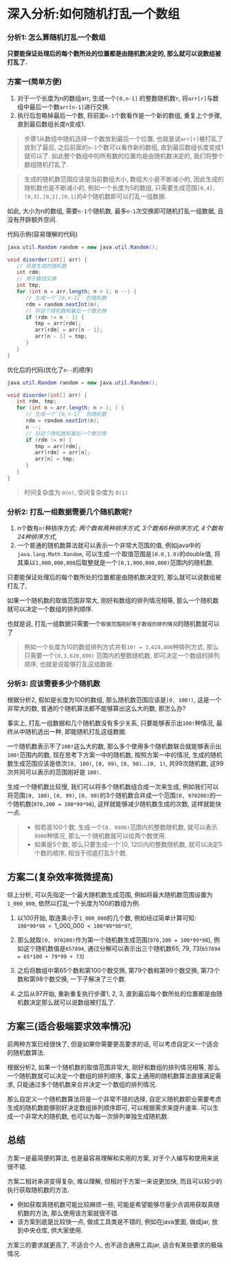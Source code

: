 # 深入分析:如何随机打乱一个数组

### 分析1: 怎么算随机打乱一个数组

**只要能保证处理后的每个数所处的位置都是由随机数决定的, 那么就可以说数组被打乱了.**

### 方案一(简单方便)

1. 对于一个长度为n的数组arr, 生成一个`[0,n-1]` 的整数随机数`r`, 将`arr[r]`与数组中最后一个数`arr[n-1]`进行交换.
2. 执行后忽略掉最后一个数, 将前面`n-1`个数看作是一个新的数组, 重复上个步骤, 直到最后数组长度n变成1.

> 步骤1从数组中随机选择一个数放到最后一个位置, 也就是说`arr[r]`被打乱了放到了最后, 之后前面的`n-1`个数可以看作新的数组, 直到最后数组长度变成1就可以了.
> 如此整个数组中的所有数的位置均是由随机数决定的, 我们将整个数组随机打乱了.

> 生成的随机数范围应该是当前数组大小, 数组大小是不断减小的, 因此生成的随机数也是不断减小的, 例如一个长度为5的数组, 只需要生成范围`[0,4],[0,3],[0,2],[0,1]`的4个随机数即可以打乱一组数据.

如此, 大小为n的数组, 需要`n-1`个随机数, 最多`n-1`次交换即可随机打乱一组数据, 且没有开辟额外空间.

代码示例(容易理解的代码)

   ```java
   java.util.Random random = new java.util.Random();

   void disorder(int[] arr) {
      // 存放生成的随机数
      int rdm;
      // 用于数组交换
      int tmp;
      for (int n = arr.length; n > 1; n --) {
         // 生成一个`[0,n-1]` 的随机数
         rdm = random.nextInt(n);
         // 将这个随机数和最后一个数交换
         if (rdm != n - 1) {
            tmp = arr[rdm];
            arr[rdm] = arr[n - 1];
            arr[n - 1] = tmp;
         }
      }
   }
   ```

优化后的代码(优化了`n--`的顺序)

   ```java
   java.util.Random random = new java.util.Random();

   void disorder(int[] arr) {
      int rdm, tmp;
      for (int n = arr.length; n > 1; ) {
         // 生成一个`[0,n-1]` 的随机数
         rdm = random.nextInt(n);
         n --;
         // 将这个随机数和最后一个数交换
         if (rdm != n) {
            tmp = arr[rdm];
            arr[rdm] = arr[n];
            arr[n] = tmp;
         }
      }
   }
   ```

> 时间复杂度为 `O(n)`, 空间复杂度为 `O(1)`

### 分析2: 打乱一组数据需要几个随机数呢?

   1. n个数有`n!`种排序方式: _两个数有两种排序方式, 3个数有6种排序方式, 4个数有24种排序方式_, 
   2. 一个普通的随机数算法就可以表示一个非常大范围的值, 例如java中的`java.lang.Math.Random`, 可以生成一个取值范围是`[0.0,1.0)`的double值, 将其乘以`1,000,000,000`后取整就是一个`[0,1,000,000,000)`范围内的随机数.

   只要能保证处理后的每个数所处的位置都是由随机数决定的, 那么就可以说数组被打乱了, 

   如果一个随机数的取值范围非常大, 刚好和数组的排列情况相等, 那么一个随机数就可以决定一个数组的排列顺序.

   也就是说, 打乱一组数据只需要一个`取值范围刚好等于数组的排列情况`的随机数就可以了

   > 例如一个长度为10的数组排列方式共有`10! = 3,628,800`种排列方式, 那么只需要一个`[0,3,628,800)` 范围内的整数随机数, 即可决定一个数组的排列顺序, 也就是说能够打乱这组数据.

### 分析3: 应该需要多少个随机数

   根据分析2, 假如是长度为100的数组, 那么随机数范围应该是`[0, 100!)`, 这是一个非常大的数, 普通的个随机算法都不能够算出这么大的数, 那怎么办?

   事实上, 打乱一组数据和几个随机数没有多少关系, 只要能够表示出`100!`种情况, 最终从中随机选出一种, 即能随机打乱这组数据.

   一个随机数表示不了`100!`这么大的数, 那么多个使用多个随机数联合就能够表示出`100!`范围内的数, 现在思考下方案一中的随机数, 按照方案一中的情况, 生成的随机数生成范围应该是依次`[0, 100)`, `[0, 99)`, `[0, 98)`...`[0, 1)`, 共99次随机数, 这99次共同可以表示的范围刚好是 `100!`.

   生成一个随机数比较慢, 我们可以将多个随机数组合成一次来生成, 例如我们可以将范围`[0, 100)`, `[0, 99)`, `[0, 98)`的3个随机数合并成一个范围`[0, 970200)`的一个随机数(`970,200 = 100*99*98`), 这样就能够减少随机数生成的次数, 这样就能快一点.

   > - 倘若是100个数, 生成一个`[0, 9900)`范围内的整数随机数, 就可以表示`9900`种情况, 那么一个随机数就可以给两个数使用.
   > - 如果是5个数, 那么只要生成一个`[0, 120)内的整数随机数, 就可以决定5个数的顺序, 相当于彻底打乱5个数.

## 方案二(复杂效率微微提高)

综上分析, 可以先指定一个最大随机数生成范围, 例如将最大随机数范围设置为`1_000_000`, 依然以打乱一个长度为100的数组为例.

1. 以100开始, 取连乘小于`1_000_000`的几个数, 例如经过简单计算可知: `100*99*98 < `1_000_000` < 100*99*98*97`, 

2. 那么就取`[0, 970200)`作为第一个随机数生成范围(`970,200 = 100*99*98`), 例如这个随机数值是`657894`, 通过分解可以表示出三个随机数65, 79, 73(`657894 = 65*100 + 79*99 + 73`)

3. 之后将数组中第65个数和第100个数交换, 第79个数和第99个数交换, 第73个数和第98个数交换, 一下子解决了三个数.

4. 之后从97开始, 重新重复执行步骤1, 2, 3, 直到最后每个数所处的位置都是由随机数决定那么就可以说数组被打乱了.

## 方案三(适合极端要求效率情况)

前两种方案已经很快了, 但是如果你需要更高要求的话, 可以考虑自定义一个适合的随机数算法.

根据分析2, 如果一个随机数的取值范围非常大, 刚好和数组的排列情况相等, 那么一个随机数就可以决定一个数组的排列顺序, 事实上通用的随机数算法直接满足需求, 只能通过多个随机数来合并决定一个数组的排列情况.

那么自定义一个随机数算法将是一个非常不错的选择, 自定义随机数职业需要考虑生成的随机数能够刚好决定数组排列顺序即可, 可以根据需求来提升速率. 可以生成一个非常大的随机数, 也可以为每一次排列单独生成随机数.

## 总结

方案一是最简便的算法, 也是最容易理解和实用的方案, 对于个人编写和使用来说很不错.

方案二相对来讲变得复杂, 难以理解, 但相对于方案一来说更加快, 而且可以较少的执行获取随机数的方法.

   - 例如获取真随机数可能比较麻烦一些, 可能是希望能够尽量少点调用获取真随机数的方法, 那么使用该方案就很不错.
   - 该方案到底是比较快一点, 做成工具类是不错的, 例如在java里面, 做成jar, 放到中央仓库, 供大家使用.

方案三的要求就更高了, 不适合个人, 也不适合通用工具jar, 适合有某些要求的极端情况.
